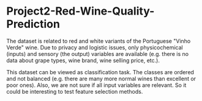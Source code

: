 # Project2-Red-Wine-Quality-Prediction
The dataset is related to red and white variants of the Portuguese "Vinho Verde" wine. Due to privacy and logistic issues, only physicochemical (inputs) and sensory (the output) variables are available (e.g. there is no data about grape types, wine brand, wine selling price, etc.).

This dataset can be viewed as classification task. The classes are ordered and not balanced (e.g. there are many more normal wines than excellent or poor ones). Also, we are not sure if all input variables are relevant. So it could be interesting to test feature selection methods.

